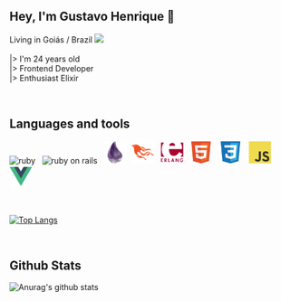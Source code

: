 ## Hey, I'm Gustavo Henrique 👋

  Living in Goiás / Brazil <img src="https://raw.githubusercontent.com/stevenrskelton/flag-icon/master/png/16/country-4x3/br.png"><br /><br />
  |> I'm 24 years old <br />
  |> Frontend Developer <br />
  |> Enthusiast Elixir


<br />

## Languages and tools

<img alt="ruby" height="40" src="https://upload.wikimedia.org/wikipedia/commons/thumb/6/62/Ruby_On_Rails_Logo.svg/1280px-Ruby_On_Rails_Logo.svg.png"> &nbsp;
<img alt="ruby on rails" height="40" src="https://upload.wikimedia.org/wikipedia/commons/thumb/7/73/Ruby_logo.svg/260px-Ruby_logo.svg.png"> &nbsp;
<img alt="elixir" height="40" src="https://raw.githubusercontent.com/devicons/devicon/master/icons/elixir/elixir-original.svg">&nbsp;
<img alt="phoenix" height="40" src="https://raw.githubusercontent.com/devicons/devicon/master/icons/phoenix/phoenix-original.svg"> &nbsp;
<img alt="erlang" height="40" src="https://raw.githubusercontent.com/devicons/devicon/master/icons/erlang/erlang-plain-wordmark.svg"> &nbsp;
<img alt="html5" height="40" src="https://raw.githubusercontent.com/devicons/devicon/master/icons/html5/html5-original.svg"> &nbsp;
<img alt="css3" height="40" src="https://raw.githubusercontent.com/devicons/devicon/master/icons/css3/css3-original.svg"> &nbsp;
<img alt="javascript" height="40" src="https://raw.githubusercontent.com/devicons/devicon/master/icons/javascript/javascript-original.svg"> &nbsp;
<img alt="vue" height="40" src="https://raw.githubusercontent.com/devicons/devicon/master/icons/vuejs/vuejs-original.svg"> &nbsp;

<br />

[![Top Langs](https://github-readme-stats.vercel.app/api/top-langs/?username=guskcoder&layout=compact&show_icons=true&theme=radical)](https://github.com/guskcoder/github-readme-stats)


<br />

## Github Stats

![Anurag's github stats](https://github-readme-stats.vercel.app/api?username=guskcoder&show_icons=true&theme=radical)

